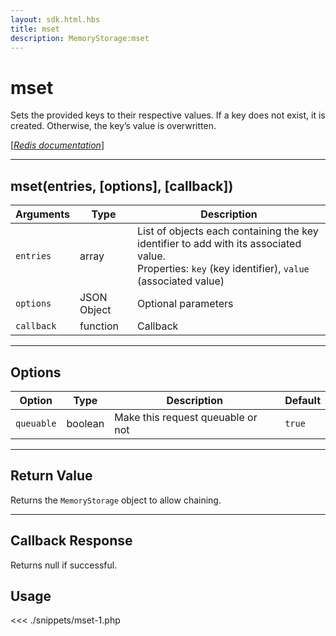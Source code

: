 ```yaml
---
layout: sdk.html.hbs
title: mset
description: MemoryStorage:mset
---
```


# mset

Sets the provided keys to their respective values. If a key does not exist, it is created. Otherwise, the key’s value is overwritten.

[[_Redis documentation_]](https://redis.io/commands/mset)

---

## mset(entries, [options], [callback])

| Arguments  | Type        | Description                                                                                                                                             |
| ---------- | ----------- | ------------------------------------------------------------------------------------------------------------------------------------------------------- |
| `entries`  | array       | List of objects each containing the key identifier to add with its associated value.<br/>Properties: `key` (key identifier), `value` (associated value) |
| `options`  | JSON Object | Optional parameters                                                                                                                                     |
| `callback` | function    | Callback                                                                                                                                                |

---

## Options

| Option     | Type    | Description                       | Default |
| ---------- | ------- | --------------------------------- | ------- |
| `queuable` | boolean | Make this request queuable or not | `true`  |

---

## Return Value

Returns the `MemoryStorage` object to allow chaining.

---

## Callback Response

Returns null if successful.

## Usage

<<< ./snippets/mset-1.php
